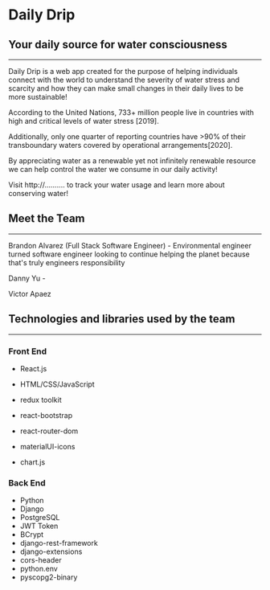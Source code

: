 # Daily Drip

## Your daily source for water consciousness

---

Daily Drip is a web app created for the purpose of helping individuals connect with the world to understand the severity of water stress and scarcity and how they can make small changes in their daily lives to be more sustainable!

According to the United Nations, 733+ million people live in countries with high and critical levels of water stress [2019].

Additionally, only one quarter of reporting countries have >90% of their transboundary waters covered by operational arrangements[2020].

By appreciating water as a renewable yet not infinitely renewable resource we can help control the water we consume in our daily activity!

Visit http://.......... to track your water usage and learn more about conserving water!

## Meet the Team

---

Brandon Alvarez (Full Stack Software Engineer) - Environmental engineer turned software engineer looking to continue helping the planet because that's truly engineers responsibility

Danny Yu -

Victor Apaez

## Technologies and libraries used by the team

---

### Front End

- React.js
- HTML/CSS/JavaScript

- redux toolkit
- react-bootstrap
- react-router-dom
- materialUI-icons
- chart.js

### Back End

- Python
- Django
- PostgreSQL
- JWT Token
- BCrypt
- django-rest-framework
- django-extensions
- cors-header
- python.env
- pyscopg2-binary